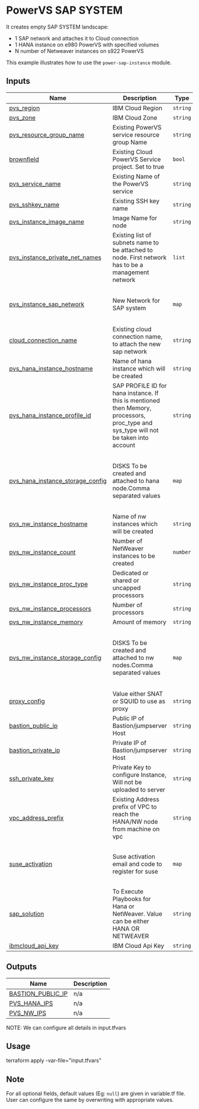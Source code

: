 # PowerVS SAP SYSTEM

It creates empty SAP SYSTEM landscape: 
- 1 SAP network and attaches it to Cloud connection
- 1 HANA instance on e980 PowerVS with specified volumes
- N number of Netweaver instances on s922 PowerVS 

This example illustrates how to use the `power-sap-instance` module.

<!-- BEGINNING OF PRE-COMMIT-TERRAFORM DOCS HOOK -->

## Inputs

| Name                              | Description                                           | Type   | Default | Required |
|-----------------------------------|-------------------------------------------------------|--------|---------|----------|
| <a name="input_pvs_region"></a> [pvs\_region](#input\_pvs\_region) | IBM Cloud Region | `string` | n/a | yes |
| <a name="input_pvs_zone"></a> [pvs\_zone](#input\_pvs\_zone) | IBM Cloud Zone | `string` | n/a | yes |
| <a name="input_pvs_resource_group_name"></a> [pvs\_resource\_group\_name](#input\_pvs\_resource\_group\_name) | Existing PowerVS service resource group Name | `string` | n/a | yes |
| <a name="input_brownfield"></a> [brownfield](#input\_brownfield) | Existing Cloud PowerVS Service project. Set to true | `bool` | `true` | no |
| <a name="input_pvs_service_name"></a> [pvs\_service\_name](#input\_pvs\_service\_name) | Existing Name of the PowerVS service | `string` | n/a | yes |
| <a name="input_pvs_sshkey_name"></a> [pvs\_sshkey\_name](#input\_pvs\_sshkey\_name) | Existing SSH key name | `string` | n/a | yes |
| <a name="input_pvs_instance_image_name"></a> [pvs\_instance\_image\_name](#input\_pvs\_instance\_image\_name) | Image Name for node | `string` | `"Linux-SUSE-SAP-12-4"` | no |
| <a name="input_pvs_instance_private_net_names"></a> [pvs\_instance\_private\_net\_names](#input\_pvs\_instance\_private\_net\_names) | Existing list of subnets name to be attached to node. First network has to be a management network | `list` | n/a | yes |
| <a name="input_pvs_instance_sap_network"></a> [pvs\_instance\_sap\_network](#input\_pvs\_instance\_sap\_network) | New Network for SAP system | `map` | <pre>{<br>  "cidr": "10.111.1.1/24",<br>  "name": "sap_net"<br>}</pre> | no |
| <a name="input_cloud_connection_name"></a> [cloud\_connection\_name](#input\_cloud\_connection\_name) | Existing cloud connection name, to attach the new sap network | `string` | n/a | yes |
| <a name="input_pvs_hana_instance_hostname"></a> [pvs\_hana\_instance\_hostname](#input\_pvs\_hana\_instance\_hostname) | Name of hana instance which will be created | `string` | n/a | yes |
| <a name="input_pvs_hana_instance_profile_id"></a> [pvs\_hana\_instance\_profile\_id](#input\_pvs\_hana\_instance\_profile\_id) | SAP PROFILE ID for hana instance. If this is mentioned then Memory, processors, proc\_type and sys\_type will not be taken into account | `string` | `"ush1-4x128"` | no |
| <a name="input_pvs_hana_instance_storage_config"></a> [pvs\_hana\_instance\_storage\_config](#input\_pvs\_hana\_instance\_storage\_config) | DISKS To be created and attached to hana node.Comma separated values | `map` | {<br>  "counts": "8,8,1,1"<br>  "disks_size": "180,200,300,50"<br>  "names": "data,log,shared,usrsap"<br>  "paths": "/hana/data,/hana/log,/hana/shared,/usr/sap"<br>  "tiers": "tier1,tier1,tier3,tier3"<br>} | no |
| <a name="input_pvs_nw_instance_hostname"></a> [pvs\_nw\_instance\_hostname](#input\_pvs\_nw\_instance\_hostname) | Name of nw instances which will be created | `string` | `"nw"` | no |
| <a name="input_pvs_nw_instance_count"></a> [pvs\_nw\_instance\_count](#input\_pvs\_nw\_instance\_count) | Number of NetWeaver instances to be created | `number` | `2` | no |
| <a name="input_pvs_nw_instance_proc_type"></a> [pvs\_nw\_instance\_proc\_type](#input\_pvs\_nw\_instance\_proc\_type) | Dedicated or shared or uncapped processors | `string` | `"dedicated"` | no |
| <a name="input_pvs_nw_instance_processors"></a> [pvs\_nw\_instance\_processors](#input\_pvs\_nw\_instance\_processors) | Number of processors | `string` | `"4"` | no |
| <a name="input_pvs_nw_instance_memory"></a> [pvs\_nw\_instance\_memory](#input\_pvs\_nw\_instance\_memory) | Amount of memory | `string` | `"400"` | no |
| <a name="input_pvs_nw_instance_storage_config"></a> [pvs\_nw\_instance\_storage\_config](#input\_pvs\_nw\_instance\_storage\_config) | DISKS To be created and attached to nw nodes.Comma separated values | `map` | <pre>{<br>  "counts": "1,1",<br>  "disks_size": "50,60",<br>  "names": "usrsap,usrtrans",<br>  "paths": "/usr/sap,/usr/sap/trans",<br>  "tiers": "tier3,tier3"<br>}</pre> | no |
| <a name="input_proxy_config"></a> [proxy\_config](#input\_proxy\_config) | Value either SNAT or SQUID to use as proxy | `string` | n/a | yes |
| <a name="input_bastion_public_ip"></a> [bastion\_public\_ip](#input\_bastion\_public\_ip) | Public IP of Bastion/jumpserver Host | `string` | n/a | yes |
| <a name="input_bastion_private_ip"></a> [bastion\_private\_ip](#input\_bastion\_private\_ip) | Private IP of Bastion/jumpserver Host | `string` | n/a | yes |
| <a name="input_ssh_private_key"></a> [ssh\_private\_key](#input\_ssh\_private\_key) | Private Key to configure Instance, Will not be uploaded to server | `string` | n/a | yes |
| <a name="input_vpc_address_prefix"></a> [vpc\_address\_prefix](#input\_vpc\_address\_prefix) | Existing Address prefix of VPC to reach the HANA/NW node from machine on vpc | `string` | `""` | no |
| <a name="input_suse_activation"></a> [suse\_activation](#input\_suse\_activation) | Suse activation email and code to register for suse | `map` | <pre>{<br>  "activation_code": "",<br>  "activation_email": "",<br>  "required": false<br>}</pre> | no |
| <a name="input_sap_solution"></a> [sap\_solution](#input\_sap\_solution) | To Execute Playbooks for Hana or NetWeaver. Value can be either HANA OR NETWEAVER | `string` | `"HANA"` | no |
| <a name="input_ibmcloud_api_key"></a> [ibmcloud\_api\_key](#input\_ibmcloud\_api\_key) | IBM Cloud Api Key | `string` | `null` | no |

## Outputs

| Name | Description |
|------|-------------|
| <a name="output_BASTION_PUBLIC_IP"></a> [BASTION\_PUBLIC\_IP](#output\_BASTION\_PUBLIC\_IP) | n/a |
| <a name="output_PVS_HANA_IPS"></a> [PVS\_HANA\_IPS](#output\_PVS\_HANA\_IPS) | n/a |
| <a name="output_PVS_NW_IPS"></a> [PVS\_NW\_IPS](#output\_PVS\_NW\_IPS) | n/a |

<!-- END OF PRE-COMMIT-TERRAFORM DOCS HOOK -->

NOTE: We can configure all details in input.tfvars

## Usage

terraform apply -var-file="input.tfvars"

## Note

For all optional fields, default values (Eg: `null`) are given in variable.tf file. User can configure the same by overwriting with appropriate values.
